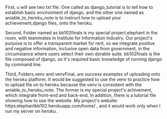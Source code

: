 First,
u will see two txt file. One called as django_tutorial is to tell how to establish basic environment of django, and the other one named as aniable_to_heroku_note is to instruct how to upload your achievement,django files, onto the heroku.

Second,
Folder named as bb102finals is my special project,elephant in the room, with teammates in Institute for Information Industry. Our project's purpose is to offer a transparent market for rent, so we integrate positive and negative information, inclusive open data from government, in the circumstance where users select their own dorable suite.
bb102finals is the file composed of django, so it's required basic knowledge of running django by command line.

Third,
Folders,venv and venvFinal, are success examples of uploading onto the heroku platform. It would be suggested to use the venv to practice how to upload file on to heroku because the venv is consistent with the aniable_to_heroku_note. The former is my special project's achivement, which integrate front-end and back-end. In addition, there is a tutorial file showing how to use the website.
My project's website: https:elephantbb102.herokuapp.com/home/  , and it would work only when I run my server on heroku. 
